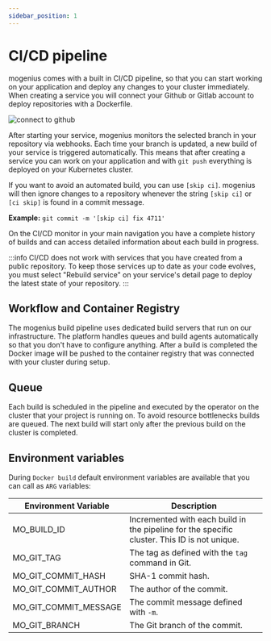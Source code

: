 ```yaml
---
sidebar_position: 1
---
```


# CI/CD pipeline

mogenius comes with a built in CI/CD pipeline, so that you can start working on your application and deploy any changes to your cluster immediately.
When creating a service you will connect your Github or Gitlab account to deploy repositories with a Dockerfile.

![connect to github](https://imagedelivery.net/T7YEW5IAgZJ0dY4-LDTpyQ/a1fdf4eb-0e83-4720-f68f-777778127f00/jpeg)

After starting your service, mogenius monitors the selected branch in your repository via webhooks. Each time your branch is updated, a new build of your service is triggered automatically.
This means that after creating a service you can work on your application and with `git push` everything is deployed on your Kubernetes cluster.

If you want to avoid an automated build, you can use `[skip ci]`. mogenius will then ignore changes to a repository whenever the string `[skip ci]` or `[ci skip]` is found in a commit message.  

**Example:** `git commit -m '[skip ci] fix 4711'`

On the CI/CD monitor in your main navigation you have a complete history of builds and can access detailed information about each build in progress.

:::info
CI/CD does not work with services that you have created from a public repository. To keep those services up to date as your code evolves, you must select "Rebuild service" on your service's detail page to deploy the latest state of your repository.
:::

## Workflow and Container Registry

The mogenius build pipeline uses dedicated build servers that run on our infrastructure. The platform handles queues and build agents automatically so that you don't have to configure anything. After a build is completed the Docker image will be pushed to the container registry that was connected with your cluster during setup.

## Queue

Each build is scheduled in the pipeline and executed by the operator on the cluster that your project is running on. To avoid resource bottlenecks builds are queued. The next build will start only after the previous build on the cluster is completed.

## Environment variables

During `Docker build` default environment variables are available that you can call as `ARG` variables:

|Environment Variable|Description|
|---|---|
|MO_BUILD_ID|Incremented with each build in the pipeline for the specific cluster. This ID is not unique.|
|MO_GIT_TAG|The tag as defined with the `tag` command in Git.|
|MO_GIT_COMMIT_HASH|SHA-1 commit hash.|
|MO_GIT_COMMIT_AUTHOR|The author of the commit.|
|MO_GIT_COMMIT_MESSAGE|The commit message defined with `-m`.|
|MO_GIT_BRANCH|The Git branch of the commit.|
